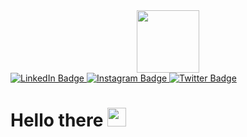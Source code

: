 <div id = "header" align = "center">
    <img src = https://media.giphy.com/media/3iyKHMIKg5VWG6qHUm/giphy.gif width = "100"/>
</div>
<div id="badges">
  <a href="https://linkedin.com/in/ishaq-rajab-85250a234">
    <img src="https://img.shields.io/badge/LinkedIn-blue?style=for-the-badge&logo=linkedin&logoColor=white" alt="LinkedIn Badge"/>
  </a>
  <a href="https://instagram.com/Rajab Mattryn">
    <img src="https://img.shields.io/badge/Instagram-black?style=for-the-badge&logo=instagram&logoColor=white" alt="Instagram Badge"/>
  </a>
  <a href="https://twitter.com/kiddo_rajy">
    <img src="https://img.shields.io/badge/Twitter-blue?style=for-the-badge&logo=twitter&logoColor=white" alt="Twitter Badge"/>
  </a>
</div>
<div id = "badges">
<img src="https://komarev.com/ghpvc/?username=your-Kidd0raj&style=flat-square&color=blue" alt=""/>
</div>
<h1>
  Hello there
  <img src="https://media.giphy.com/media/hvRJCLFzcasrR4ia7z/giphy.gif" width="30px"/>
</h1>
<div align = "center>
<img src = "https://media.giphy.com/media/EeZ6mLsRRik8cgnh3D/giphy.gif" width = "600" height = "300" />
</div>